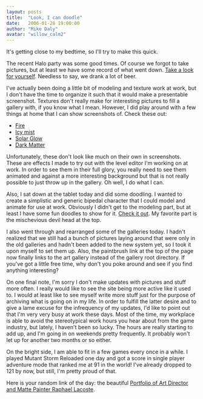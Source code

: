 ```yaml
---
layout: posts
title:  "Look, I can doodle"
date:   2006-01-28 19:00:00
author: "Mike Daly"
avatar: "willow_calm2"
---
```

It's getting close to my bedtime, so I'll try to make this quick.

 The recent Halo party was some good times. Of course we forgot to take pictures, but at least we have some record of what went down. [Take a look for yourself](gallery2/main.php?g2_view=core.DownloadItem&g2_itemId=1303&g2_serialNumber=2). Needless to say, we drank a lot of beer.

 I've actually been doing a little bit of modeling and texture work at work, but I don't have the time to organize it such that it would make a presentable screenshot. Textures don't really make for interesting pictures to fill a gallery with, if you know what I mean. However, I did play around with a few things at home that I can show screenshots of. Check these out:


* [Fire](gallery2/main.php?g2_view=core.ShowItem&g2_itemId=1308)
* [Icy mist](gallery2/main.php?g2_view=core.ShowItem&g2_itemId=1310)
* [Solar Glow](gallery2/main.php?g2_view=core.ShowItem&g2_itemId=1312)
* [Dark Matter](gallery2/main.php?g2_view=core.ShowItem&g2_itemId=1314)

Unfortunately, these don't look like much on their own in screenshots. These are effects I made to try out with the level editor I'm working on at work. In order to see them in their full glory, you really need to see them animated and against a more interesting background but that is not really possible to just throw up in the gallery. Oh well, I do what I can.

 Also, I sat down at the tablet today and did some doodling. I wanted to create a simplistic and generic bipedal character that I could model and animate for use at work. Obviously I didn't get to the modeling part, but at least I have some fun doodles to show for it. [Check it out](gallery2/main.php?g2_view=core.ShowItem&g2_itemId=1316). My favorite part is the mischevious devil head at the top.

 I also went through and rearranged some of the galleries today. I hadn't realized that we still had a bunch of pictures laying around that were only in the old galleries and hadn't been added to the new system yet, so I took it upon myself to set them up. Also, the paintbrush link at the top of the page now finally links to the art gallery instead of the gallery root directory. If you've got a little free time, why don't you poke around and see if you find anything interesting?

 On one final note, I'm sorry I don't make updates with pictures and stuff more often. I really would like to see the site being more active like it used to. I would at least like to see myself write more stuff just for the purpose of archiving what is going on in my life. In order to fulfill the latter desire and to give a lame excuse for the infrequency of my updates, I'd like to point out that I'm very very busy at work these days. Most of the time, my workplace is able to avoid the stereotypical work hours you hear about from the game industry, but lately, I haven't been so lucky. The hours are really starting to add up, and I'm going in on weekends pretty frequently. It probably won't let up for another two months or so either.

 On the bright side, I am able to fit in a few games every once in a while. I played Mutant Storm Reloaded one day and got a score in single player adventure mode that ranked me at 91 in the world! I've already dropped to 121 by now, but still, I'm pretty proud of that.

 Here is your random link of the day: the beautiful [Portfolio of Art Director and Matte Painter Raphael Lacoste](http://www.raphael-lacoste.com/acceuil.html).

